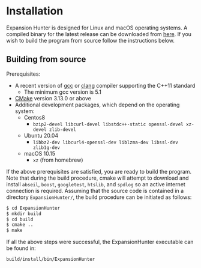 # Installation

Expansion Hunter is designed for Linux and macOS operating systems. A compiled
binary for the latest release can be downloaded from
[here](https://github.com/Illumina/ExpansionHunter/releases). If you wish to
build the program from source follow the instructions below.

## Building from source

Prerequisites:

 - A recent version of [gcc](https://gcc.gnu.org/) or
   [clang](http://clang.llvm.org/) compiler supporting the C++11 standard
   - The minimum gcc version is 5.1
 - [CMake](https://cmake.org/) version 3.13.0 or above
 - Additional development packages, which depend on the operating system:
     - Centos8
       - `bzip2-devel libcurl-devel libstdc++-static openssl-devel xz-devel zlib-devel`
     - Ubuntu 20.04
       - `libbz2-dev libcurl4-openssl-dev liblzma-dev libssl-dev zlib1g-dev `
     - macOS 10.15
       - `xz` (from homebrew)

If the above prerequisites are satisfied, you are ready to
build the program. Note that during the build procedure, cmake will
attempt to download and install `abseil`, `boost`, `googletest`, `htslib`,
and `spdlog` so an active internet connection is required. Assuming
that the source code is contained in a directory `ExpansionHunter/`,
the build procedure can be initiated as follows:

```bash
$ cd ExpansionHunter
$ mkdir build
$ cd build
$ cmake ..
$ make
```

If all the above steps were successful, the ExpansionHunter executable can be found in:

    build/install/bin/ExpansionHunter
